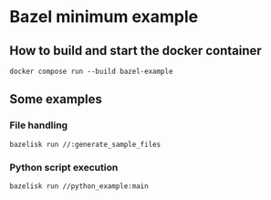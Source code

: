 # Bazel minimum example

## How to build and start the docker container

```shell
docker compose run --build bazel-example
```

## Some examples

### File handling

```shell
bazelisk run //:generate_sample_files
```

### Python script execution

```shell
bazelisk run //python_example:main
```